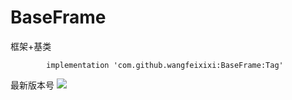 # BaseFrame
框架+基类


	        implementation 'com.github.wangfeixixi:BaseFrame:Tag'
          
最新版本号
[![](https://jitpack.io/v/wangfeixixi/BaseFrame.svg)](https://jitpack.io/#wangfeixixi/BaseFrame)
